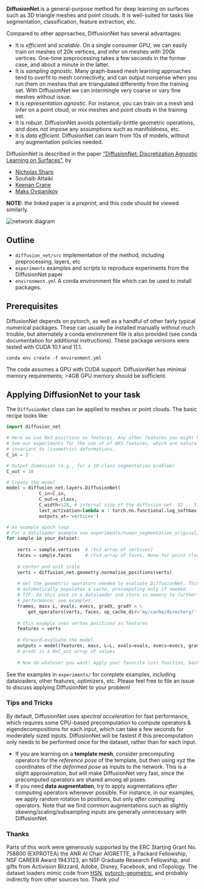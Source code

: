 **DiffusionNet** is a general-purpose method for deep learning on surfaces such as 3D triangle meshes and point clouds. It is well-suited for tasks like segmentation, classification, feature extraction, etc.

Compared to other approaches, DiffusionNet has several advantages:
- It is _efficient_ and _scalable_. On a single consumer GPU, we can easily train on meshes of 20k vertices, and infer on meshes with 200k vertices. One-time preprocessing takes a few seconds in the former case, and about a minute in the latter.
- It is _sampling agnostic_. Many graph-based mesh learning approaches tend to overfit to mesh connectivity, and can output nonsense when you run them on meshes that are triangulated differently from the training set. With DiffusionNet we can intermingle very coarse or vary fine meshes without issue.
- It is _representation agnostic_. For instance, you can train on a mesh and infer on a point cloud, or mix meshes and point clouds in the training set.
- It is _robust_. DiffusionNet avoids potentially-brittle geometric operations, and does not impose any assumptions such as manifoldness, etc.
- It is _data efficient_. DiffusionNet can learn from 10s of models, without any augmentation policies needed.

DiffusionNet is described in the paper ["DiffusionNet: Discretization Agnostic Learning on Surfaces"](https://arxiv.org/abs/2012.00888), by 
- [Nicholas Sharp](https://nmwsharp.com/)
- Souhaib Attaiki
- [Keenan Crane](http://keenan.is/here)
- [Maks Ovsjanikov](http://www.lix.polytechnique.fr/~maks/)

**NOTE:** the linked paper is a _preprint_, and this code should be viewed similarly. 

![network diagram](https://github.com/nmwsharp/diffusion-net/blob/master/media/diagram.jpg)

## Outline

  - `diffusion_net/src` implementation of the method, including preprocessing, layers, etc
  - `experiments` examples and scripts to reproduce experiments from the DiffusionNet paper
  - `environment.yml` A conda environment file which can be used to install packages.


## Prerequisites

DiffusionNet depends on pytorch, as well as a handful of other fairly typical numerical packages. These can usually be installed manually without much trouble, but alternately a conda environment file is also provided (see conda documentation for additional instructions). These package versions were tested with CUDA 10.1 and 11.1. 

```
conda env create -f environment.yml
```

The code assumes a GPU with CUDA support. DiffusionNet has minimal memory requirements; >4GB GPU memory should be sufficient. 

## Applying DiffusionNet to your task

The `DiffusionNet` class can be applied to meshes or point clouds. The basic recipe looks like:

```python
import diffusion_net

# Here we use Nx3 positions as features. Any other features you might have will work!
# See our experiments for the use of of HKS features, which are naturally 
# invariant to (isometric) deformations.
C_in = 3

# Output dimension (e.g., for a 10-class segmentation problem)
C_out = 10 

# Create the model
model = diffusion_net.layers.DiffusionNet(
            C_in=C_in,
            C_out=n_class,
            C_width=128, # internal size of the diffusion net. 32 -- 512 is a reasonable range
            last_activation=lambda x : torch.nn.functional.log_softmax(x,dim=-1), # apply a last softmax to outputs (set to default None to output general values in R^{N x C_out})
            outputs_at='vertices')

# An example epoch loop.
# For a dataloader example see experiments/human_segmentation_original/human_segmentation_original_dataset.py
for sample in your_dataset:
    
    verts = sample.vertices  # (Vx3 array of vertices)
    faces = sample.faces 	 # (Fx3 array of faces, None for point cloud) 
    
    # center and unit scale
    verts = diffusion_net.geometry.normalize_positions(verts)
    
    # Get the geometric operators needed to evaluate DiffusionNet. This routine 
    # automatically populates a cache, precomputing only if needed.
    # TIP: Do this once in a dataloader and store in memory to further improve 
    # performance; see examples.
    frames, mass L, evals, evecs, gradX, gradY = \
    	get_operators(verts, faces, op_cache_dir='my/cache/directory/')
    
    # this example uses vertex positions as features 
    features = verts
    
   	# Forward-evaluate the model
	outputs = model(features, mass, L=L, evals=evals, evecs=evecs, gradX=gradX, gradY=gradY, faces=faces)
    # preds is a NxC_out array of values
    
    # Now do whatever you want! Apply your favorite loss function, backpropgate with loss.backward() to train the DiffusionNet, etc. 
```

See the examples in `experiments/` for complete examples, including dataloaders, other features, optimizers, etc. Please feel free to file an issue to discuss applying DiffusionNet to your problem!

### Tips and Tricks

By default, DiffusionNet uses _spectral acceleration_ for fast performance, which requires some CPU-based precomputation to compute operators & eigendecompositions for each input, which can take a few seconds for moderately sized inputs. DiffusionNet will be fastest if this precomputation only needs to be performed once for the dataset, rather than for each input. 

- If you are learning on a **template mesh**, consider precomputing operators for the _reference pose_ of the template, but then using xyz the coordinates of the _deformed pose_ as inputs to the network. This is a slight approximation, but will make DiffusionNet very fast, since the precomputed operators are shared among all poses.
- If  you need **data augmentation**, try to apply augmentations _after_ computing operators whenever possible. For instance, in our examples, we apply random rotation to positions, but only _after_ computing operators. Note that we find common augmentations such as slightly skewing/scaling/subsampling inputs are generally unnecessary with DiffusionNet.

### Thanks

Parts of this work were generously supported by the ERC Starting Grant No. 758800 (EXPROTEA) the ANR AI Chair AIGRETTE, a Packard Fellowship, NSF CAREER Award 1943123, an NSF Graduate Research Fellowship, and gifts from Activision Blizzard, Adobe, Disney, Facebook, and nTopology. The dataset loaders mimic code from [HSN](https://github.com/rubenwiersma/hsn), [pytorch-geometric](https://github.com/rusty1s/pytorch_geometric), and probably indirectly from other sources too. Thank you!